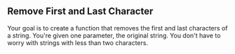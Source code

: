 ## Remove First and Last Character

Your goal is to create a function that removes the first and last characters of a string. You're given one parameter, the original string. You don't have to worry with strings with less than two characters.
